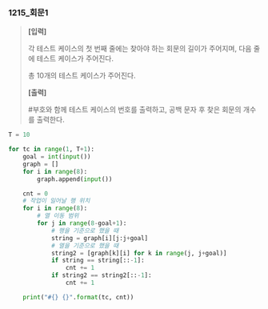 ### 1215_회문1

> **[입력]**
>
> 각 테스트 케이스의 첫 번째 줄에는 찾아야 하는 회문의 길이가 주어지며, 다음 줄에 테스트 케이스가 주어진다.
>
> 총 10개의 테스트 케이스가 주어진다.
>
> 
> **[출력]**
>
> \#부호와 함께 테스트 케이스의 번호를 출력하고, 공백 문자 후 찾은 회문의 개수를 출력한다.



```python
T = 10

for tc in range(1, T+1):
    goal = int(input())
    graph = []
    for i in range(8):
        graph.append(input())

    cnt = 0
    # 작업이 일어날 행 위치
    for i in range(8):
        # 열 이동 범위
        for j in range(8-goal+1):
            # 행을 기준으로 했을 때
            string = graph[i][j:j+goal]
            # 열을 기준으로 했을 때
            string2 = [graph[k][i] for k in range(j, j+goal)]
            if string == string[::-1]:
                cnt += 1
            if string2 == string2[::-1]:
                cnt += 1

    print("#{} {}".format(tc, cnt))
```

